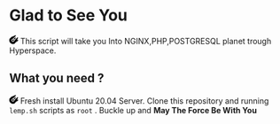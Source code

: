# Glad to See You
![](./icons/millennium-falcon.png) This script will take you Into NGINX,PHP,POSTGRESQL planet trough Hyperspace.

## What you need ?
![](./icons/millennium-falcon.png) Fresh install Ubuntu 20.04 Server. Clone this repository and running `lemp.sh` scripts as `root` .
Buckle up and **May The Force Be With You**
